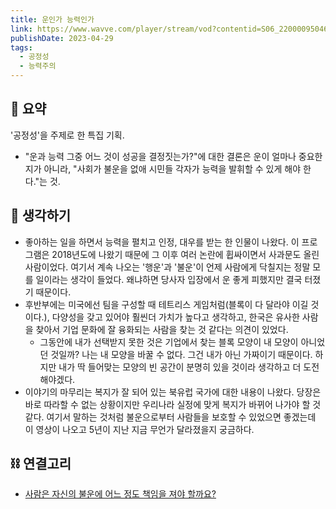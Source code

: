 ```yaml
---
title: 운인가 능력인가
link: https://www.wavve.com/player/stream/vod?contentid=S06_22000095046.1
publishDate: 2023-04-29
tags:
  - 공정성
  - 능력주의
---
```


## 📝 요약

'공정성'을 주제로 한 특집 기획.

- "운과 능력 그중 어느 것이 성공을 결정짓는가?"에 대한 결론은 운이 얼마나 중요한지가 아니라, "사회가 불운을 없애 시민들 각자가 능력을 발휘할 수 있게 해야 한다."는 것.

## 🤔 생각하기

- 좋아하는 일을 하면서 능력을 펼치고 인정, 대우를 받는 한 인물이 나왔다. 이 프로그램은 2018년도에 나왔기 때문에 그 이후 여러 논란에 휩싸이면서 사과문도 올린 사람이었다. 여기서 계속 나오는 '행운'과 '불운'이 언제 사람에게 닥칠지는 정말 모를 일이라는 생각이 들었다. 왜냐하면 당사자 입장에서 운 좋게 피했지만 결국 터졌기 때문이다.
- 후반부에는 미국에선 팀을 구성할 때 테트리스 게임처럼(블록이 다 달라야 이길 것이다.), 다양성을 갖고 있어야 훨씬더 가치가 높다고 생각하고, 한국은 유사한 사람을 찾아서 기업 문화에 잘 융화되는 사람을 찾는 것 같다는 의견이 있었다.
  - 그동안에 내가 선택받지 못한 것은 기업에서 찾는 블록 모양이 내 모양이 아니었던 것일까? 나는 내 모양을 바꿀 수 없다. 그건 내가 아닌 가짜이기 때문이다. 하지만 내가 딱 들어맞는 모양의 빈 공간이 분명히 있을 것이라 생각하고 더 도전해야겠다.
- 이야기의 마무리는 복지가 잘 되어 있는 북유럽 국가에 대한 내용이 나왔다. 당장은 바로 따라할 수 없는 상황이지만 우리나라 실정에 맞게 복지가 바뀌어 나가야 할 것 같다. 여기서 말하는 것처럼 불운으로부터 사람들을 보호할 수 있었으면 좋겠는데 이 영상이 나오고 5년이 지난 지금 무언가 달라졌을지 궁금하다. 


## ⛓️ 연결고리

- [사람은 자신의 불운에 어느 정도 책임을 져야 할까요?](./Life/the-mathematical-case-against-blaming-people-for-their-misfortune)
